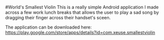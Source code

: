 #World's Smallest Violin
This is a really simple Android application I made across a few work lunch breaks that allows the user to play a sad song by dragging their finger across their handset's sceen.

The application can be downloaded here: https://play.google.com/store/apps/details?id=com.xeuse.smallestviolin
